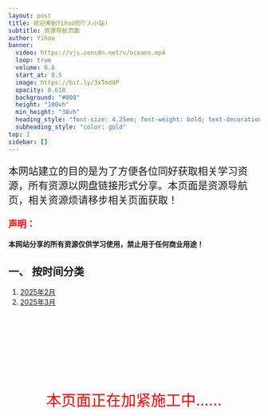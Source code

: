 ```yaml
---
layout: post
title: 欢迎来到Yihoo的个人小站!
subtitle: 资源导航页面
author: Yihoo
banner:
  video: https://vjs.zencdn.net/v/oceans.mp4
  loop: true
  volume: 0.8
  start_at: 8.5
  image: https://bit.ly/3xTmdUP
  opacity: 0.618
  background: "#000"
  height: "100vh"
  min_height: "38vh"
  heading_style: "font-size: 4.25em; font-weight: bold; text-decoration: underline"
  subheading_style: "color: gold"
top: 1
sidebar: []
---
```

<p style="font-size: 20px;">本网站建立的目的是为了方便各位同好获取相关学习资源，所有资源以网盘链接形式分享。本页面是资源导航页，相关资源烦请移步相关页面获取！</p>


<p style="font-size: 18px; color: red;"><b>声明：</b></p>
<b>本网站分享的所有资源仅供学习使用，禁止用于任何商业用途！</b>

## 一、 按时间分类

1. [2025年2月](https://share.yihoo.ip-ddns.com/yihoo/html/2025-02.html)
2. [2025年3月](https://share.yihoo.ip-ddns.com/yihoo/html/2025-03.html)



<br><br><br><br><br><br><br>
<p style="font-size: 30px; color: red; text-align: center;">本页面正在加紧施工中……</p>
